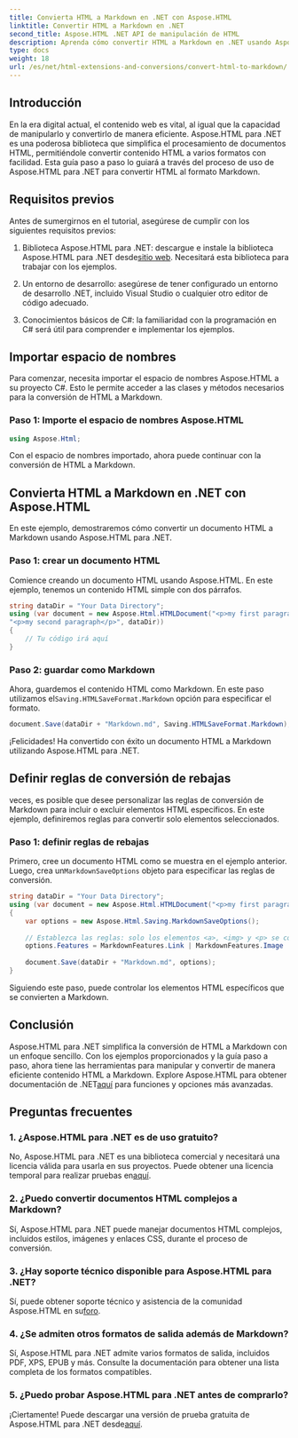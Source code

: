 ```yaml
---
title: Convierta HTML a Markdown en .NET con Aspose.HTML
linktitle: Convertir HTML a Markdown en .NET
second_title: Aspose.HTML .NET API de manipulación de HTML
description: Aprenda cómo convertir HTML a Markdown en .NET usando Aspose.HTML para una manipulación eficiente del contenido. Obtenga orientación paso a paso para un proceso de conversión perfecto.
type: docs
weight: 18
url: /es/net/html-extensions-and-conversions/convert-html-to-markdown/
---
```


## Introducción

En la era digital actual, el contenido web es vital, al igual que la capacidad de manipularlo y convertirlo de manera eficiente. Aspose.HTML para .NET es una poderosa biblioteca que simplifica el procesamiento de documentos HTML, permitiéndole convertir contenido HTML a varios formatos con facilidad. Esta guía paso a paso lo guiará a través del proceso de uso de Aspose.HTML para .NET para convertir HTML al formato Markdown.

## Requisitos previos

Antes de sumergirnos en el tutorial, asegúrese de cumplir con los siguientes requisitos previos:

1.  Biblioteca Aspose.HTML para .NET: descargue e instale la biblioteca Aspose.HTML para .NET desde[sitio web](https://releases.aspose.com/html/net/). Necesitará esta biblioteca para trabajar con los ejemplos.

2. Un entorno de desarrollo: asegúrese de tener configurado un entorno de desarrollo .NET, incluido Visual Studio o cualquier otro editor de código adecuado.

3. Conocimientos básicos de C#: la familiaridad con la programación en C# será útil para comprender e implementar los ejemplos.

## Importar espacio de nombres

Para comenzar, necesita importar el espacio de nombres Aspose.HTML a su proyecto C#. Esto le permite acceder a las clases y métodos necesarios para la conversión de HTML a Markdown.

### Paso 1: Importe el espacio de nombres Aspose.HTML

```csharp
using Aspose.Html;
```

Con el espacio de nombres importado, ahora puede continuar con la conversión de HTML a Markdown.

## Convierta HTML a Markdown en .NET con Aspose.HTML

En este ejemplo, demostraremos cómo convertir un documento HTML a Markdown usando Aspose.HTML para .NET. 

### Paso 1: crear un documento HTML

Comience creando un documento HTML usando Aspose.HTML. En este ejemplo, tenemos un contenido HTML simple con dos párrafos.

```csharp
string dataDir = "Your Data Directory";
using (var document = new Aspose.Html.HTMLDocument("<p>my first paragraph</p>" +
"<p>my second paragraph</p>", dataDir))
{
    // Tu código irá aquí
}
```

### Paso 2: guardar como Markdown

 Ahora, guardemos el contenido HTML como Markdown. En este paso utilizamos el`Saving.HTMLSaveFormat.Markdown` opción para especificar el formato.

```csharp
document.Save(dataDir + "Markdown.md", Saving.HTMLSaveFormat.Markdown);
```

¡Felicidades! Ha convertido con éxito un documento HTML a Markdown utilizando Aspose.HTML para .NET.

## Definir reglas de conversión de rebajas

veces, es posible que desee personalizar las reglas de conversión de Markdown para incluir o excluir elementos HTML específicos. En este ejemplo, definiremos reglas para convertir solo elementos seleccionados.

### Paso 1: definir reglas de rebajas

 Primero, cree un documento HTML como se muestra en el ejemplo anterior. Luego, crea un`MarkdownSaveOptions` objeto para especificar las reglas de conversión.

```csharp
string dataDir = "Your Data Directory";
using (var document = new Aspose.Html.HTMLDocument("<p>my first paragraph</p>", dataDir))
{
    var options = new Aspose.Html.Saving.MarkdownSaveOptions();
    
    // Establezca las reglas: solo los elementos <a>, <img> y <p> se convertirán en rebajas.
    options.Features = MarkdownFeatures.Link | MarkdownFeatures.Image | MarkdownFeatures.AutomaticParagraph;
    
    document.Save(dataDir + "Markdown.md", options);
}
```

Siguiendo este paso, puede controlar los elementos HTML específicos que se convierten a Markdown.

## Conclusión

 Aspose.HTML para .NET simplifica la conversión de HTML a Markdown con un enfoque sencillo. Con los ejemplos proporcionados y la guía paso a paso, ahora tiene las herramientas para manipular y convertir de manera eficiente contenido HTML a Markdown. Explore Aspose.HTML para obtener documentación de .NET[aquí](https://reference.aspose.com/html/net/) para funciones y opciones más avanzadas.

## Preguntas frecuentes

### 1. ¿Aspose.HTML para .NET es de uso gratuito?

No, Aspose.HTML para .NET es una biblioteca comercial y necesitará una licencia válida para usarla en sus proyectos. Puede obtener una licencia temporal para realizar pruebas en[aquí](https://purchase.aspose.com/temporary-license/).

### 2. ¿Puedo convertir documentos HTML complejos a Markdown?

Sí, Aspose.HTML para .NET puede manejar documentos HTML complejos, incluidos estilos, imágenes y enlaces CSS, durante el proceso de conversión.

### 3. ¿Hay soporte técnico disponible para Aspose.HTML para .NET?

 Sí, puede obtener soporte técnico y asistencia de la comunidad Aspose.HTML en su[foro](https://forum.aspose.com/).

### 4. ¿Se admiten otros formatos de salida además de Markdown?

Sí, Aspose.HTML para .NET admite varios formatos de salida, incluidos PDF, XPS, EPUB y más. Consulte la documentación para obtener una lista completa de los formatos compatibles.

### 5. ¿Puedo probar Aspose.HTML para .NET antes de comprarlo?

 ¡Ciertamente! Puede descargar una versión de prueba gratuita de Aspose.HTML para .NET desde[aquí](https://releases.aspose.com/).
